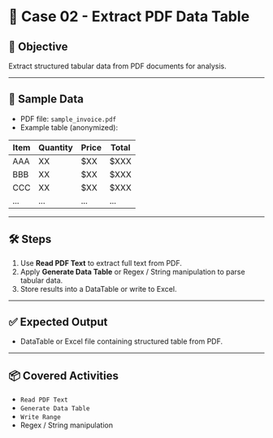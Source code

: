 # 📘 Case 02 - Extract PDF Data Table

## 🎯 Objective
Extract structured tabular data from PDF documents for analysis.

---

## 📝 Sample Data
- PDF file: `sample_invoice.pdf`
- Example table (anonymized):

| Item   | Quantity | Price | Total  |
|--------|---------|-------|--------|
| AAA    | XX      | $XX   | $XXX   |
| BBB    | XX      | $XX   | $XXX   |
| CCC    | XX      | $XX   | $XXX   |
| ...    | ...     | ...   | ...    |

---

## 🛠️ Steps
1. Use **Read PDF Text** to extract full text from PDF.  
2. Apply **Generate Data Table** or Regex / String manipulation to parse tabular data.  
3. Store results into a DataTable or write to Excel.  

---

## ✅ Expected Output
- DataTable or Excel file containing structured table from PDF.  

---

## 📦 Covered Activities
- `Read PDF Text`  
- `Generate Data Table`  
- `Write Range`  
- Regex / String manipulation
